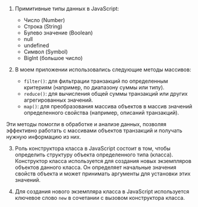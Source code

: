 1. Примитивные типы данных в JavaScript:
   - Число (Number)
   - Строка (String)
   - Булево значение (Boolean)
   - null
   - undefined
   - Символ (Symbol)
   - BigInt (большое число)

2. В моем приложении использовались следующие методы массивов:
   - `filter()`: для фильтрации транзакций по определенным критериям (например, по диапазону суммы или типу).
   - `reduce()`: для вычисления общей суммы транзакций или других агрегированных значений.
   - `map()`: для преобразования массива объектов в массив значений определенного свойства (например, описаний транзакций).

Эти методы помогли в обработке и анализе данных, позволяя эффективно работать с массивами объектов транзакций и получать нужную информацию из них.

3. Роль конструктора класса в JavaScript состоит в том, чтобы определить структуру объекта определенного типа (класса). Конструктор класса используется для создания новых экземпляров объектов данного класса. Он определяет начальные значения свойств объекта и может принимать аргументы для установки этих значений.

4. Для создания нового экземпляра класса в JavaScript используется ключевое слово `new` в сочетании с вызовом конструктора класса.
